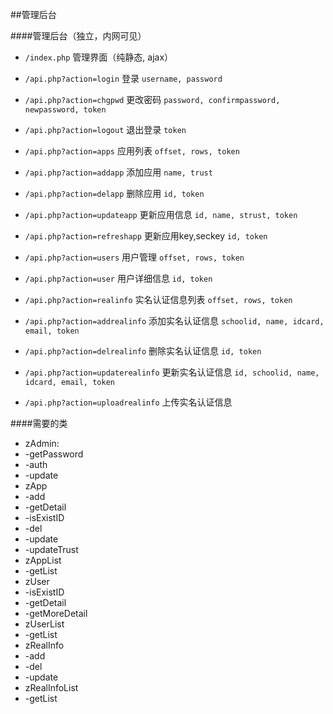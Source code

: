 ##管理后台

####管理后台（独立，内网可见）
* `/index.php` 管理界面（纯静态, ajax）
* `/api.php?action=login` 登录 `username, password`
* `/api.php?action=chgpwd` 更改密码 `password, confirmpassword, newpassword, token`
* `/api.php?action=logout` 退出登录 `token`
* `/api.php?action=apps` 应用列表 `offset, rows, token`
* `/api.php?action=addapp` 添加应用 `name, trust`
* `/api.php?action=delapp` 删除应用 `id, token`
* `/api.php?action=updateapp` 更新应用信息 `id, name, strust, token`
* `/api.php?action=refreshapp` 更新应用key,seckey `id, token`

* `/api.php?action=users` 用户管理 `offset, rows, token`
* `/api.php?action=user` 用户详细信息 `id, token`
* `/api.php?action=realinfo` 实名认证信息列表 `offset, rows, token`
* `/api.php?action=addrealinfo` 添加实名认证信息 `schoolid, name, idcard, email, token`
* `/api.php?action=delrealinfo` 删除实名认证信息 `id, token`
* `/api.php?action=updaterealinfo` 更新实名认证信息 `id, schoolid, name, idcard, email, token`
* `/api.php?action=uploadrealinfo` 上传实名认证信息

####需要的类
* zAdmin:
 * -getPassword
 * -auth
 * -update
* zApp
 * -add
 * -getDetail
 * -isExistID
 * -del
 * -update
 * -updateTrust
* zAppList
 * -getList
* zUser
 * -isExistID
 * -getDetail
 * -getMoreDetail
* zUserList
 * -getList
* zRealInfo
 * -add
 * -del
 * -update
* zRealInfoList
 * -getList

